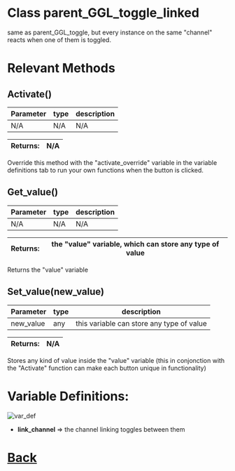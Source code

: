 # Class parent_GGL_toggle_linked

same as parent_GGL_toggle, but every instance on the same "channel" reacts when one of them is toggled.
  
# Relevant Methods

## Activate()

| Parameter   |  type   |              description                   |
|--           |       --|--                                          |
|   N/A      | N/A  |  N/A    |

| Returns:  | N/A |
|--         |                             --|

Override this method with the "activate_override" variable in the variable definitions tab to run your own functions when the button is clicked.

## Get_value()

| Parameter   |  type   |              description                   |
|--           |       --|--                                          |
|  N/A  |   N/A   |  N/A    |

| Returns:  |  the "value" variable, which can store any type of value |
|--         |                                                        --|

Returns the "value" variable

## Set_value(new_value)

| Parameter   |  type   |              description                   |
|--           |       --|--                                          |
|  new_value  |   any   |  this variable can store any type of value    |

| Returns:  |         N/A |
|--         |                             --|

Stores any kind of value inside the "value" variable (this in conjonction with the "Activate" function can make each button unique in functionality)

# Variable Definitions:

![var_def](https://github.com/Ced30/GML-GUI-Library-GGL-Documentation/blob/main/Images/API/GGL_instance/parent_GGL_toggle_linked.png)

- **link_channel** => the channel linking toggles between them

# [Back](https://github.com/Ced30/GML-GUI-Library-GGL-Documentation/blob/main/API/Instance%20Classes.md)
